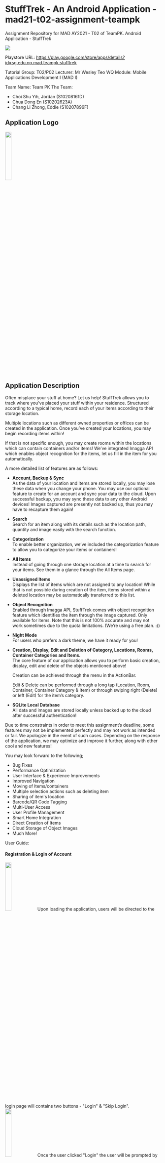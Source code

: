 # StuffTrek - An Android Application - mad21-t02-assignment-teampk

Assignment Repository for MAD AY2021 - T02 of TeamPK. Android Application - StuffTrek

<img src="https://github.com/jordanchoi/mad21-t02-assignment-teampk/blob/master/screenshot/banner.jpg">

Playstore URL:
https://play.google.com/store/apps/details?id=sg.edu.np.mad.teampk.stufftrek

Tutorial Group: T02/P02
Lecturer: Mr Wesley Teo WQ
Module: Mobile Applications Development I (MAD I)

Team Name: Team PK
The Team:
* Choi Shu Yih, Jordan (S10208161D)
* Chua Dong En (S10202623A)
* Chang Li Zhong, Eddie (S10207896F)

## Application Logo
<img src="https://github.com/jordanchoi/mad21-t02-assignment-teampk/blob/master/app-icons/playstore.png" width="20%">

## Application Description
Often misplace your stuff at home? Let us help! StuffTrek allows you to track where you’ve placed your stuff within your residence. Structured according to a typical home, record each of your items according to their storage location. 

Multiple locations such as different owned properties or offices can be created in the application. Once you’ve created your locations, you may begin recording items within!

If that is not specific enough, you may create rooms within the locations which can contain containers and/or items! We’ve integrated Imagga API which enables object recognition for the items, let us fill in the item for you automatically.

A more detailed list of features are as follows:
* **Account, Backup & Sync**  
As the data of your location and items are stored locally, you may lose these data when you change your phone. You may use our optional feature to create for an account and sync your data to the cloud. Upon successful backup, you may sync these data to any other Android devices! Images captured are presently not backed up, thus you may have to recapture them again! 

* **Search**  
Search for an item along with its details such as the location path, quantity and image easily with the search function. 

 * **Categorization**  
To enable better organization, we’ve included the categorization feature to allow you to categorize your items or containers! 

 * **All Items**  
Instead of going through one storage location at a time to search for your items. See them in a glance through the All Items page.

 * **Unassigned Items**  
Displays the list of items which are not assigned to any location! While that is not possible during creation of the item, items stored within a deleted location may be automatically transferred to this list.

 * **Object Recognition**  
Enabled through Imagga API, StuffTrek comes with object recognition feature which identifies the item through the image captured. Only available for items. Note that this is not 100% accurate and may not work sometimes due to the quota limitations. (We’re using a free plan. :()

 * **Night Mode**  
For users who prefers a dark theme, we have it ready for you!

 * **Creation, Display, Edit and Deletion of Category, Locations, Rooms, Container Categories and Items.**  
The core feature of our application allows you to perform basic creation, display, edit and delete of the objects mentioned above!


	Creation can be achieved through the menu in the ActionBar.

	Edit & Delete can be performed through a long tap (Location, Room, Container, Container Category & Item) or through swiping right (Delete) or left (Edit) for the item’s category.

 * **SQLite Local Database**  
All data and images are stored locally unless backed up to the cloud after successful authentication!

Due to time constraints in order to meet this assignment’s deadline, some features may not be implemented perfectly and may not work as intended or fail. We apologize in the event of such cases. Depending on the response of the application, we may optimize and improve it further, along with other cool and new features! 

You may look forward to the following;
* Bug Fixes
* Performance Optimization
* User Interface & Experience Improvements
* Improved Navigation
* Moving of Items/containers
* Multiple selection actions such as deleting item
* Sharing of item's location
* Barcode/QR Code Tagging
* Multi-User Access
* User Profile Management
* Smart Home Integration
* Direct Creation of Items
* Cloud Storage of Object Images
* Much More!

User Guide:
#### Registration & Login of Account
<img src="https://github.com/jordanchoi/mad21-t02-assignment-teampk/blob/master/user-guide/login-page.jpg" width="20%">
Upon loading the application, users will be directed to the login page will contains two buttons - "Login" & "Skip Login".

<img src="https://github.com/jordanchoi/mad21-t02-assignment-teampk/blob/master/user-guide/email-input.jpg" width="20%">
Once the user clicked "Login" the user will be prompted by the system to input his/her email into the input textbox.

<img src="https://github.com/jordanchoi/mad21-t02-assignment-teampk/blob/master/user-guide/password-input.jpg" width="20%">
As shown in this images, the email "eddiechang321@gmail.com" is recognised. This will lead the system to prompt the user to enter their password.

<img src="https://github.com/jordanchoi/mad21-t02-assignment-teampk/blob/master/user-guide/home-page.jpg" width="20%">
Once logged in, user will be first directed to the home page. Same for "Skip Login" button in the login page, it will direct the user to the home page without logging in to an account.  

#### Creation of Item’s Categories
Manage Category            |  Creation of Category  |    List of Categories
:-------------------------:|:-------------------------:|:-------------------------:
<img src="https://github.com/jordanchoi/mad21-t02-assignment-teampk/blob/master/user-guide/category.jpg" width="50%">  |  <img src="https://github.com/jordanchoi/mad21-t02-assignment-teampk/blob/master/user-guide/create-category.jpg" width="50%">  |  <img src="https://github.com/jordanchoi/mad21-t02-assignment-teampk/blob/master/user-guide/category-list.jpg" width="74%">

In Manage Categories, users are able to create, edit, and delete categories. Users are able to create a category by clicking on the plus button on the top right corner of their device. This will activate the creation dialog and prompting the user to enter a category name. Categories are created to help the user sort their items neatly, User are able to find their items according to the category that he/she assign the item to. 

#### Edit & Delete of Item’s Categories
Edit Category            |  Delete Category
:-------------------------:|:-------------------------:
<img src="https://github.com/jordanchoi/mad21-t02-assignment-teampk/blob/master/user-guide/edit-category.jpg" width="50%">  |  <img src="https://github.com/jordanchoi/mad21-t02-assignment-teampk/blob/master/user-guide/delete-category.jpg" width="50%">

In Manage Categories, Editing and Deletion of items are using the feature to swipe-to-edit and swipe-to-delete. By swiping to the delete, it will show delete. Likewise swiping to the right, it will show edit.

#### Creation of Location
Manage Location            |  Creation of Location  |    List of Location
:-------------------------:|:-------------------------:|:-------------------------:
<img src="https://github.com/jordanchoi/mad21-t02-assignment-teampk/blob/master/user-guide/location.jpg" width="75%">  |  <img src="https://github.com/jordanchoi/mad21-t02-assignment-teampk/blob/master/user-guide/create-location.jpg" width="50%">  |  <img src="https://github.com/jordanchoi/mad21-t02-assignment-teampk/blob/master/user-guide/location-list.jpg" width="75%">

In Manage Locations, users are able to create, edit, and delete locations. Users are able to create location by clicking on the plus button on the top right corner of their device. This will activate the creation dialog and prompting the user to enter a location name. Locations are create to indicate their homes, warehouses, etc.

#### Edit & Delete of Location
Location Contextual Menu           |  Editing of Location  |    Deletion of Location
:-------------------------:|:-------------------------:|:-------------------------:
<img src="https://github.com/jordanchoi/mad21-t02-assignment-teampk/blob/master/user-guide/location-contextual.jpg" width="75%">  |  <img src="https://github.com/jordanchoi/mad21-t02-assignment-teampk/blob/master/user-guide/location-edit.jpg" width="75%">  |  <img src="https://github.com/jordanchoi/mad21-t02-assignment-teampk/blob/master/user-guide/location-delete.jpg" width="75%">

Users are able to long-press on the selected locations and activate the contextual menu. In the contextual menu, users are able to edit or delete their location. By entering a new name to the selected location, the location's name will then be updated to its new name. As for deletion, upon clicking on "Delete", there will a warning message indicating that all rooms, containers, and container locations will be deleted. Upon deletion, the items that are within the deleted location, will be unassigned from its location and will be automatically moved to "Unassigned Items".

#### Creation of Rooms
Menu in Location           |  Creation of Room  |    List of Rooms
:-------------------------:|:-------------------------:|:-------------------------:
<img src="https://github.com/jordanchoi/mad21-t02-assignment-teampk/blob/master/user-guide/inside-location-menu.jpg" width="65%">  |  <img src="https://github.com/jordanchoi/mad21-t02-assignment-teampk/blob/master/user-guide/create-room.jpg" width="65%">  |  <img src="https://github.com/jordanchoi/mad21-t02-assignment-teampk/blob/master/user-guide/room-list.jpg">

Inside location, users are able to create rooms and items within the location. User are able to create rooms and items by clicking on the "3 dots" button on the top right corner of their device and activate the menu. The list of rooms are horizontally scrollable which enhances the user experience dynamics and prevent the page from scrolling too far bottom vertically if there are many rooms and items in the location.

#### Capturing/Selection of Room Images
<img src="https://github.com/jordanchoi/mad21-t02-assignment-teampk/blob/master/user-guide/room-photo.jpg" width="20%">
Users are able to capture or select an image of their room to visually indicate the room as well.

#### Edit & Delete of Rooms
Room Contextual Menu           |  Editing of Room  |    Deletion of Room
:-------------------------:|:-------------------------:|:-------------------------:
<img src="https://github.com/jordanchoi/mad21-t02-assignment-teampk/blob/master/user-guide/room-contextual.jpg" width="75%">  |  <img src="https://github.com/jordanchoi/mad21-t02-assignment-teampk/blob/master/user-guide/room-edit.jpg" width="78%">  |  <img src="https://github.com/jordanchoi/mad21-t02-assignment-teampk/blob/master/user-guide/room-delete.jpg" width="75%">

Users are able to long-press on the selected rooms and activate the contextual menu. In the contextual menu, users are able to edit or delete their rooms. By entering a new name to the selected room, the room's name will then be updated to its new name. As for deletion, upon clicking on "Delete", there will be a warning message indicating that the user is about the delete a room which may container containers and items. Upon deletion, the items that are within the delete room, will be unassigned from its location and will be be automatically moved to "Unassigned Items".

#### Creation of Items
Menu in Room            |  Creation of Items  |    List of Items
:-------------------------:|:-------------------------:|:-------------------------:
<img src="https://github.com/jordanchoi/mad21-t02-assignment-teampk/blob/master/user-guide/inside-room-menu.jpg" width="65%">  |  <img src="https://github.com/jordanchoi/mad21-t02-assignment-teampk/blob/master/user-guide/create-item.jpg" width="65%">  |  <img src="https://github.com/jordanchoi/mad21-t02-assignment-teampk/blob/master/user-guide/item-list.jpg" width="65%">

Inside rooms, users are able to create container categories, containers, and items. Container categories are the catogeries of the containers, categories such as, wardobe, main cabinet, drawer, etc. Containers are containers within the categories, containers such as, drawer in wardrobe, drawer in cabinet, storage box in drawer, etc.

#### Capturing/Selection of Items Images + Object Recognition
<img src="https://github.com/jordanchoi/mad21-t02-assignment-teampk/blob/master/user-guide/item-list.jpg" width="20%">
Users are able to capture or select an image of their items to visually indicate the items as well.

#### Edit & Delete of Item
Item Contextual Menu           |  Editing of Item  |    Deletion of Item
:-------------------------:|:-------------------------:|:-------------------------:
<img src="https://github.com/jordanchoi/mad21-t02-assignment-teampk/blob/master/user-guide/item-contextual.jpg" width="63%">  |  <img src="https://github.com/jordanchoi/mad21-t02-assignment-teampk/blob/master/user-guide/item-edit.jpg">  |  <img src="https://github.com/jordanchoi/mad21-t02-assignment-teampk/blob/master/user-guide/item-delete.jpg">

Users are able to long-press on the selected item and activate the contextual menu. In the contextual menu, users are able to edit or delete their items. By entering a new name to the selected item, the item's name will then be updated to its new name. As for deletion, upon clicking on "Delete", there will be a warning message indicating that the selected item will be deleted and this action is irreversible. 

#### Creation of Containers Categories
Menu in Room            |  Creation of Container Categories  |    List of Container Categories
:-------------------------:|:-------------------------:|:-------------------------:
<img src="https://github.com/jordanchoi/mad21-t02-assignment-teampk/blob/master/user-guide/inside-room-menu.jpg" width="70%">  |  <img src="https://github.com/jordanchoi/mad21-t02-assignment-teampk/blob/master/user-guide/create-container-category.jpg" width="65%">  |  <img src="https://github.com/jordanchoi/mad21-t02-assignment-teampk/blob/master/user-guide/container-category-list.jpg">

Same for items, users are to create a container category by activating the menu in rooms and create container categories.

#### Edit & Delete of Container Categories
Container Category Contextual Menu           |  Editing of Container Category  |    Deletion of Container Category
:-------------------------:|:-------------------------:|:-------------------------:
<img src="https://github.com/jordanchoi/mad21-t02-assignment-teampk/blob/master/user-guide/container-category-contextual.jpg">  |  <img src="https://github.com/jordanchoi/mad21-t02-assignment-teampk/blob/master/user-guide/container-category-edit.jpg" width="65%">  |  <img src="https://github.com/jordanchoi/mad21-t02-assignment-teampk/blob/master/user-guide/container-category-delete.jpg">

Users are able to long-press on the selected container category and activate the contextual menu. In the contextual menu, users are able to edit or delete their container category. By entering a new name to the selected container category, the container category's name will then be updated to its new name. As for deletion, upon clicking on "Delete", there will be a warning message indicating that all items and containers within will be deleted.

#### Creation of Containers
Menu in Room            |  Creation of Container  |    List of Container
:-------------------------:|:-------------------------:|:-------------------------:
<img src="https://github.com/jordanchoi/mad21-t02-assignment-teampk/blob/master/user-guide/inside-room-menu.jpg" width="70%">  |  <img src="https://github.com/jordanchoi/mad21-t02-assignment-teampk/blob/master/user-guide/create-container.jpg" width="65%">  |  <img src="https://github.com/jordanchoi/mad21-t02-assignment-teampk/blob/master/user-guide/container-list.jpg">

Same for items and container categories, users are to create a container by activating the menu in rooms and create container.

#### Edit & Delete of Containers
Container Contextual Menu           |  Editing of Container Category  |    Deletion of Container Category
:-------------------------:|:-------------------------:|:-------------------------:
<img src="https://github.com/jordanchoi/mad21-t02-assignment-teampk/blob/master/user-guide/container-contextual.jpg">  |  <img src="https://github.com/jordanchoi/mad21-t02-assignment-teampk/blob/master/user-guide/container-edit.jpg" width="65%">  |  <img src="https://github.com/jordanchoi/mad21-t02-assignment-teampk/blob/master/user-guide/container-delete.jpg" width="65%">

#### Searching of Items
<img src="https://github.com/jordanchoi/mad21-t02-assignment-teampk/blob/master/user-guide/search.jpg" width="20%">
Users are able to search their items in the search function. Upon conduction a search, the function will return the user the results container the item's name, category, quantitiy, and location.

#### View Unassigned Items in a Glance
<img src="https://github.com/jordanchoi/mad21-t02-assignment-teampk/blob/master/user-guide/items-unassigned-location.jpg" width="20%">
Users are able to view all their items in the "All Items" tab at the home page. Items that are unassign to any location is due to deletion of location, room, container category, and container.

#### View All Items in a Glance
<img src="https://github.com/jordanchoi/mad21-t02-assignment-teampk/blob/master/user-guide/all-items.jpg" width="20%">
Users are able to view all their items in the "All Items" tab at the home page. Items that are assigned or unassigned to any locations will be shown in "All Items".

#### Settings Menu
<img src="https://github.com/jordanchoi/mad21-t02-assignment-teampk/blob/master/user-guide/setting.jpg" width="20%">
In settings, users will be able to sign out, backup their data to the database, or load their previous saved.

#### Back Up to Cloud Storage
<img src="https://github.com/jordanchoi/mad21-t02-assignment-teampk/blob/master/user-guide/backup.jpg" width="20%">
Upon clicking on "Backup", the current data will be saved to the databased and returning the user a success message indicating "Firebase backup success".

#### Load Back Up from Cloud Storage
<img src="https://github.com/jordanchoi/mad21-t02-assignment-teampk/blob/master/user-guide/backup-loaded.jpg" width="20%">
Upon clicking on "Load Backup", the previous saved data will be loaded to the user and return the user a success message indicating "Firebase load backup success".

## Design Rationale (UI & UX)
The goal of our application is to help our users to track their items in their household to prevent misplace or valuables going missing. StuffTrek is designed using a modern design layout, while retaining simplicity to prevent complications for our users. StuffTrek includes the following colour modes:
* Light Theme
   * White (#FFFFFF) & Turquoise (#7CCBCE)
* Night Theme
   * Black (#000000) & Gold (#FFC107)

## Instances of Core Topics Implemented:
* Camera2
* Intents & Intent Filters
* RecyclerView
* Night Theme
* Spinners
* App Bar
* Toast
* Dialogs
* Handling Bitmaps
* Permissions
* App data & files

## Testing
Application was test on the following devices:
* Pixel 4 XL (Android Studio Emulator)
* Nexux 5 (Android Studio Emulator)
* Samsung S20 Ultra
* Samsung S20+
* Samsung Galaxy Tab S7
* Samsung Galaxy Tab A7
* Sony Xperia 1 (J9110)

## Team Members Name & Student ID:
* Choi Shu Yih, Jordan  
  * S10208161D  
  * Leader, Application Developer, UI & UX Designer & Overall Project IC

* **Contributions**
  * **Features**
    * Full Implementation of ActionBar
    * Full Implementation of Options Menu
    * Full Implementation of Contextual Menu
    * Full Implementation of BottomSheetDialog
    * Full Implementation of Camera Functionality
    * Full Implementation of File IO for the storage of captured images.
    * Full Implementation of Object Recognition from Imagga API 
    * Full Implementation of JSON Serialization for API Responses. 
    * Creation, Reading, Editing and Deletion of Locations. (In Activity)
    * Editing & Deletion of Rooms (In Activity)
    * Creation, Reading of Container Category (In Activity)
    * Creation, Reading of Container (In Activity)
    * Creation of Items (In Activity)
    * Modification to implemented DBHandler for the purpose of resolving logical and other errors.
    * Implementation of Spinner within the CreateContainerActivity, CreateItemActivity

  * **Activities & Classess**
    * Full Implementation of MainActivity (Splash Screen)
    * Full Implementation of MenuActivity
    * Full Implementation of AllItemsActivity
    * Full Implementation of LocationActivity
    * Initial Implementation of RoomActivity
    * Full Implementation of CreateContainerActivity
    * Full Implementation of CreateItemActivity
    * Modification to LocationDetailsActivity for 
    * Full Implementation of LocationAdapter & ViewHolder
    * Initial Implementation of ContainersCategoryAdapter & ViewHolder
    * Initial Implementation of ContainersAdapter & ViewHolder
    * Full Implementation of ItemsAdapter & ViewHolder

  * **Layout & Other XML Resources**
    * Involved for all layouts either through implementation or modification for the styling of the User Interface.
    * Implementation of all three menus within the menu subfolder
    * Modifications to colors.xml, styles.xml and themes.xml for both Light/Night versions.

  * **Others**
    * Publish of Application to Google Playstore
    * Wireframe of Adobe XD Wireframe
    * UI & UX Design of the Application
    * Testing in overall.
    * Debugging and resolving warning & errors in overall.
    * Implementation of Night Mode

## Team Members Name & Student ID:
* Chua Dong En 
  * S10202623A  
  * Database Developer & Application Developer

* **Contributions**
  * **Features**
    * Full implementation of Firebase
        * Firebase Auth (Sign In)
        * Firebase Cloud Storage (Backup, Load Backup)
    * Partial Implementation of Contextual Menu & Handlers Within
        * Room (Create)
        * ContainerCategory (Update, Delete)
        * Container (Update, Delete)
        * Item (Update, Delete)    
    * Database (Design - Implementation - Backup)
    * Reading of LocationDetails

  * **Activities & Classess**
    * Full Implementation of Object Model Classes (Location, Room, Category, Container, ContainerCategory, Item)
    * Full Implementation of LocationDetailsActivity
    * Full Implementation of UnassignedItemsActivity
    * Full Implementation of FireBaseSignInActivity
    * Full Implementation of DBHandler
    * Full Implementation of SettingsActivity
    * Full Implementation of UpdateContainerActivity
    * Full Implementation of UpdateItemActivity
    * Full Implementation of Initial RoomAdapter & ViewHolder
    * Contextual menu
        * ContainersAdapter (Modified Initial)
        * ContainersCategoryAdapter (Modified Initial)
        * ItemAdapter (Modified Initial)
        * LocationDetailsActivity (OnResume Refresh)
        * RoomActivity (OnResume Refresh)
        * ItemsActivity (OnResume Refresh)
    * BottomSheetDialog
        * Create Room
        * Update Item
        * Update ContainerCategory
        * Update Category

  * **Layout & Other XML Resources**
  	* colors.xml, strings.xml
	* items	
	* Initial firebase_sign_in
	* location_details
	* Initial settings
	* Initial vh_room

  * **Others**
  	* Assisting publication of Application
	* Initial Wireframe
	* Initial Idea
	* Testing
	* Fixing
	* Refactoring of layout widget names

## Team Members Name & Student ID:
* Chang Li Zhong Eddie 
  * S10207896F 
  * Application Developer, UI & UX Designer, Documentarian

* **Contributions**
  * **Features**
    * Full implementation of Search Feature in SearchActivity
    * Full implementation of Category (Creation, Update, Deletion)
    * Conceptualization of App Icon

  * **Activities & Classess**
    * Full Implementation of CategoryActivity
    * Full Implementation of CategoryActivity (swipe-to-edit)
    * Full Implementation of CategoryActivity (swipe-to-delete)
    * Full Implementation of CreateCategory BottomSheetDialog
    * Full Implementation of Search Function   

  * **Layout & Other XML Resources**
    * colors.xml
    * string.xml
    * styles.xml
    * activity_search.xml
    * vh_category.xml

  * **Others**
    * Testing
    * README.md
    * User Guide

## Appendices
### StuffTrek Banner


### StuffTrek Wireframes
Splash-Screen    |  Home Page    |  Search
:-------------------------:|:-------------------------:|:-------------------------:
<img src="https://github.com/jordanchoi/mad21-t02-assignment-teampk/blob/master/wireframe/splash-screen.jpg">  |  <img src="https://github.com/jordanchoi/mad21-t02-assignment-teampk/blob/master/wireframe/home-page.jpg">  |  <img src="https://github.com/jordanchoi/mad21-t02-assignment-teampk/blob/master/wireframe/search.jpg">

Location     |  Create Location     |  Room     |  Room Menu
:-------------------------:|:-------------------------:|:-------------------------:|:-------------------------:
<img src="https://github.com/jordanchoi/mad21-t02-assignment-teampk/blob/master/wireframe/location.jpg">  |  <img src="https://github.com/jordanchoi/mad21-t02-assignment-teampk/blob/master/wireframe/location-bottom-dialog.jpg">  |  <img src="https://github.com/jordanchoi/mad21-t02-assignment-teampk/blob/master/wireframe/room-2.jpg">  |  <img src="https://github.com/jordanchoi/mad21-t02-assignment-teampk/blob/master/wireframe/room-menu.jpg">

Category     |  Create Category      |   Item     |  Create Item 
:-------------------------:|:-------------------------:|:-------------------------:|:-------------------------:
<img src="https://github.com/jordanchoi/mad21-t02-assignment-teampk/blob/master/wireframe/category-activity.jpg">  |  <img src="https://github.com/jordanchoi/mad21-t02-assignment-teampk/blob/master/wireframe/category-bottom-dialog.jpg">  |  <img src="https://github.com/jordanchoi/mad21-t02-assignment-teampk/blob/master/wireframe/item-image.jpg">  |  <img src="https://github.com/jordanchoi/mad21-t02-assignment-teampk/blob/master/wireframe/create-item.jpg">

Category Container     |  Create Container 
:-------------------------:|:-------------------------:
<img src="https://github.com/jordanchoi/mad21-t02-assignment-teampk/blob/master/wireframe/category-container.jpg">  |  <img src="https://github.com/jordanchoi/mad21-t02-assignment-teampk/blob/master/wireframe/create-container.jpg">


### StuffTrek Screenshot
#### Splash-Screen
<img src="https://github.com/jordanchoi/mad21-t02-assignment-teampk/blob/master/screenshot/dark-mode/splash-screen.png" width="20%">

#### Home page
Dark Mode - Home Page (mobile)     |  Light Mode - Home Page (tablet)
:-------------------------:|:-------------------------:
<img src="https://github.com/jordanchoi/mad21-t02-assignment-teampk/blob/master/screenshot/dark-mode/home-page.png" width="50%">  |  <img src="https://github.com/jordanchoi/mad21-t02-assignment-teampk/blob/master/screenshot/light-mode/home-page.png">

#### Location
Dark Mode - Location Page (mobile)     |  Light Mode - Location Page (tablet)
:-------------------------:|:-------------------------:
<img src="https://github.com/jordanchoi/mad21-t02-assignment-teampk/blob/master/screenshot/dark-mode/location.png" width="50%">  |  <img src="https://github.com/jordanchoi/mad21-t02-assignment-teampk/blob/master/screenshot/light-mode/location-activity.png">

#### Room
Dark Mode - Room Page (mobile)     |  Light Mode - Room Page (tablet)
:-------------------------:|:-------------------------:
<img src="https://github.com/jordanchoi/mad21-t02-assignment-teampk/blob/master/screenshot/dark-mode/room.png" width="50%">  |  <img src="https://github.com/jordanchoi/mad21-t02-assignment-teampk/blob/master/screenshot/light-mode/room.png">

#### Search
Dark Mode - Search Page (mobile)     |  Light Mode - Search Page (tablet)
:-------------------------:|:-------------------------:
<img src="https://github.com/jordanchoi/mad21-t02-assignment-teampk/blob/master/screenshot/dark-mode/search.png" width="50%">  |  <img src="https://github.com/jordanchoi/mad21-t02-assignment-teampk/blob/master/screenshot/light-mode/search.png">

#### Category
Dark Mode - Category Page (mobile)     |  Light Mode - Category Page (tablet)
:-------------------------:|:-------------------------:
<img src="https://github.com/jordanchoi/mad21-t02-assignment-teampk/blob/master/screenshot/dark-mode/category-activity.png" width="50%">  |  <img src="https://github.com/jordanchoi/mad21-t02-assignment-teampk/blob/master/screenshot/light-mode/category-activity.png">

#### All Items
Dark Mode - All Items Page (mobile)     |  Light Mode - All Items Page (tablet)
:-------------------------:|:-------------------------:
<img src="https://github.com/jordanchoi/mad21-t02-assignment-teampk/blob/master/screenshot/dark-mode/all-items.png" width="50%">  |  <img src="https://github.com/jordanchoi/mad21-t02-assignment-teampk/blob/master/screenshot/light-mode/all-items.png">

#### Settings
Dark Mode - Settings Page (mobile)     |  Light Mode - Settings Page (tablet)
:-------------------------:|:-------------------------:
<img src="https://github.com/jordanchoi/mad21-t02-assignment-teampk/blob/master/screenshot/dark-mode/setting.png" width="50%">  |  <img src="https://github.com/jordanchoi/mad21-t02-assignment-teampk/blob/master/screenshot/light-mode/setting.png">


### ER Diagram & Class Diagram
ER Diagram (incomplete)     |  Class Diagram (incomplete)
:-------------------------:|:-------------------------:
<img src="https://github.com/jordanchoi/mad21-t02-assignment-teampk/blob/master/diagram/er-diagram.png">  |  <img src="https://github.com/jordanchoi/mad21-t02-assignment-teampk/blob/master/diagram/class-diagram.png">

#### Disclaimer:
It is not exhaustive, incomplete and not 100% accurate. It was developed in the initial stage of project and was not updated. It should only be used as a reference.

## Copyright
• Copyright © 2021 • Diploma in Information Technology • Mobile Application Development •  Team PK • Ngee Ann Polytechnic •
